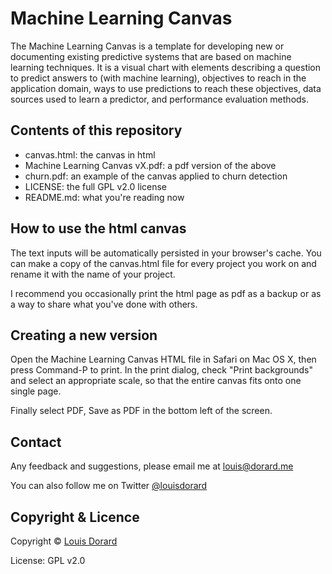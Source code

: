 # Machine Learning Canvas

The Machine Learning Canvas is a template for developing new or documenting existing predictive systems that are based on machine learning techniques. It is a visual chart with elements describing a question to predict answers to (with machine learning), objectives to reach in the application domain, ways to use predictions to reach these objectives, data sources used to learn a predictor, and performance evaluation methods.

## Contents of this repository

* canvas.html: the canvas in html
* Machine Learning Canvas vX.pdf: a pdf version of the above
* churn.pdf: an example of the canvas applied to churn detection
* LICENSE: the full GPL v2.0 license
* README.md: what you're reading now

## How to use the html canvas

The text inputs will be automatically persisted in your browser's cache. You can make a copy of the canvas.html file for every project you work on and rename it with the name of your project.

I recommend you occasionally print the html page as pdf as a backup or as a way to share what you've done with others.

## Creating a new version

Open the Machine Learning Canvas HTML file in Safari on Mac OS X, then press
Command-P to print. In the print dialog, check "Print backgrounds" and select
an appropriate scale, so that the entire canvas fits onto one single page.

Finally select PDF, Save as PDF in the bottom left of the screen.

## Contact

Any feedback and suggestions, please email me at louis@dorard.me

You can also follow me on Twitter [@louisdorard](http://twitter.com/louisdorard)

## Copyright & Licence

Copyright © [Louis Dorard](http://www.louisdorard.com/)

License: GPL v2.0
